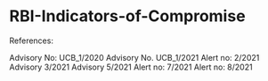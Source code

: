 # RBI-Indicators-of-Compromise

References:

Advisory No: UCB_1/2020
Advisory No. UCB_1/2021
Alert no: 2/2021
Advisory 3/2021
Advisory 5/2021
Alert no: 7/2021
Alert no: 8/2021
